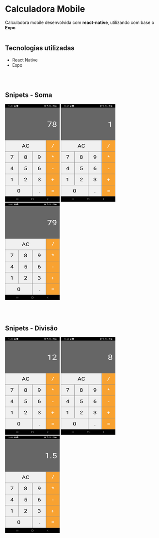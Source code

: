 # Calculadora Mobile
Calculadora mobile desenvolvida com **react-native**, utilizando com base o **Expo**
<br>
<br>
## Tecnologias utilizadas

<ul>
  <li>React Native</li>
  <li>Expo</li>
</ul>
<br>
<br>

## Snipets - Soma
<p>
  <img src="./images/soma_1.jpg" alt="calculadora soma - 1" height="320px" width="180px"/>

  <img src="./images/soma_2.jpg" alt="calculadora soma - 2" height="320px" width="180px"/>

  <img src="./images/soma_3.jpg" alt="calculadora soma - 3" height="320px" width="180px"/>
</p>
<br>
<br>

## Snipets - Divisão
  <img src="./images/divisao_1.jpg" alt="calculadora divisao - 1" height="320px" width="180px"/>

  <img src="./images/divisao_2.jpg" alt="calculadora divisao - 2" height="320px" width="180px"/>

  <img src="./images/divisao_3.jpg" alt="calculadora divisao - 3" height="320px" width="180px"/>
</p>


